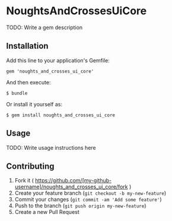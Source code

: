 # NoughtsAndCrossesUiCore

TODO: Write a gem description

## Installation

Add this line to your application's Gemfile:

    gem 'noughts_and_crosses_ui_core'

And then execute:

    $ bundle

Or install it yourself as:

    $ gem install noughts_and_crosses_ui_core

## Usage

TODO: Write usage instructions here

## Contributing

1. Fork it ( https://github.com/[my-github-username]/noughts_and_crosses_ui_core/fork )
2. Create your feature branch (`git checkout -b my-new-feature`)
3. Commit your changes (`git commit -am 'Add some feature'`)
4. Push to the branch (`git push origin my-new-feature`)
5. Create a new Pull Request
